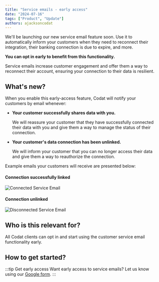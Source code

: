 ```yaml
---
title: "Service emails - early access"
date: "2024-07-16"
tags: ["Product", "Update"]
authors: ajacksoncodat
---
```


We'll be launching our new service email feature soon. Use it to automatically inform your customers when they need to reconnect their integration, their banking connection is due to expire, and more.

**You can opt in early to benefit from this functionality.**

<!--truncate-->

Service emails increase customer engagement and offer them a way to reconnect their account, ensuring your connection to their data is resilient.

## What's new?

When you enable this early-access feature, Codat will notify your customers by email whenever:

- **Your customer successfully shares data with you.**

  We will reassure your customer that they have successfully connected their data with you and give them a way to manage the status of their connection.

- **Your customer's data connection has been unlinked.**

  We will inform your customer that you can no longer access their data and give them a way to reauthorize the connection.

Example emails your customers will receive are presented below:

#### Connection successfully linked

![Connected Service Email](/img/updates/20240716-email-connect.png)

#### Connection unlinked

![Disconnected Service Email](/img/updates/20240716-email-disconnect.png)

## Who is this relevant for?

All Codat clients can opt in and start using the customer service email functionality early.

## How to get started?

:::tip Get early access
Want early access to service emails? Let us know using our [Google form](https://forms.gle/1RhYZJ4UBZi9Rqoo9).
:::

